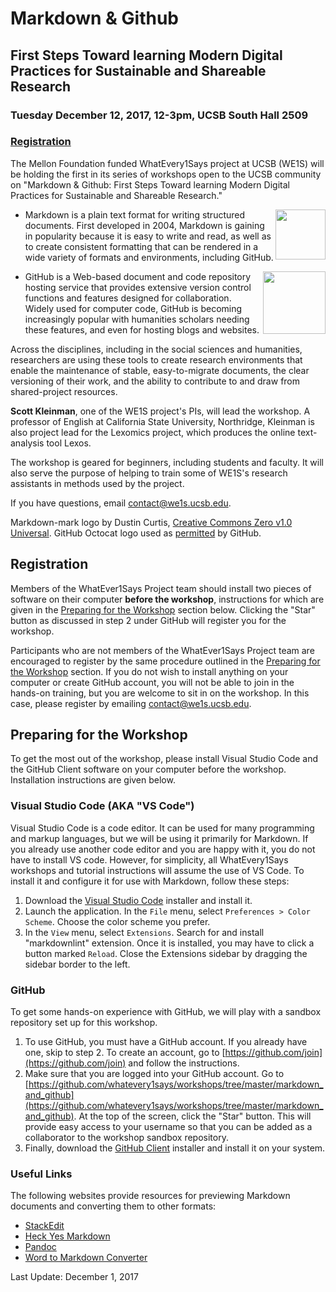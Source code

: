 # Markdown & Github

## First Steps Toward learning Modern Digital Practices for Sustainable and Shareable Research

### Tuesday December 12, 2017, 12-3pm, UCSB South Hall 2509

### [Registration](https://github.com/whatevery1says/workshops/tree/master/markdown_and_github#registration)

The Mellon Foundation funded WhatEvery1Says project at UCSB (WE1S) will be holding the first in its series of workshops open to the UCSB community on "Markdown & Github: First Steps Toward learning Modern Digital Practices for Sustainable and Shareable Research."

- <img src="https://upload.wikimedia.org/wikipedia/commons/thumb/4/48/Markdown-mark.svg/320px-Markdown-mark.svg.png" alt-text="Markdown Mark logo" align="right" height="80" style="height: 80px;"> Markdown is a plain text format for writing structured documents. First developed in 2004, Markdown is gaining in popularity because it is easy to write and read, as well as to create consistent formatting that can be rendered in a wide variety of formats and environments, including GitHub.

- <img src="https://assets-cdn.github.com/images/modules/logos_page/Octocat.png" alt-text="GitHub Octocat Logo" align="right" height="100" style="height: 100px;">GitHub is a Web-based document and code repository hosting service that provides extensive version control functions and features designed for collaboration. Widely used for computer code, GitHub is becoming increasingly popular with humanities scholars needing these features, and even for hosting blogs and websites.

Across the disciplines, including in the social sciences and humanities, researchers are using these tools to create research environments that enable the maintenance of stable, easy-to-migrate documents, the clear versioning of their work, and the ability to contribute to and draw from shared-project resources.

**Scott Kleinman**, one of the WE1S project's PIs, will lead the workshop. A professor of English at California State University, Northridge, Kleinman is also project lead for the Lexomics project, which produces the online text-analysis tool Lexos.

The workshop is geared for beginners, including students and faculty. It will also serve the purpose of helping to train some of WE1S's research assistants in methods used by the project.

If you have questions, email [contact@we1s.ucsb.edu](mailto:contact@we1s.ucsb.edu).

Markdown-mark logo by Dustin Curtis, [Creative Commons Zero v1.0 Universal](https://github.com/dcurtis/markdown-mark/blob/master/LICENSE). GitHub Octocat logo used as [permitted](https://github.com/logos) by GitHub.

## Registration

Members of the WhatEver1Says Project team should install two pieces of software on their computer **before the workshop**, instructions for which are given in the [Preparing for the Workshop](https://github.com/whatevery1says/workshops/tree/master/markdown_and_github#preparing-for-the-workshop) section below. Clicking the "Star" button as discussed in step 2 under GitHub will register you for the workshop.

Participants who are not members of the WhatEver1Says Project team are encouraged to register by the same procedure outlined in the [Preparing for the Workshop](https://github.com/whatevery1says/workshops/tree/master/markdown_and_github#preparing-for-the-workshop) section. If you do not wish to install anything on your computer or create GitHub account, you will not be able to join in the hands-on training, but you are welcome to sit in on the workshop. In this case, please register by emailing [contact@we1s.ucsb.edu](mailto:contact@we1s.ucsb.edu).

## Preparing for the Workshop

To get the most out of the workshop, please install Visual Studio Code and the GitHub Client software on your computer before the workshop. Installation instructions are given below.

### Visual Studio Code (AKA "VS Code")

Visual Studio Code is a code editor. It can be used for many programming and markup languages, but we will be using it primarily for Markdown. If you already use another code editor and you are happy with it, you do not have to install VS code. However, for simplicity, all WhatEvery1Says workshops and tutorial instructions will assume the use of VS Code. To install it and configure it for use with Markdown, follow these steps:

1. Download the [Visual Studio Code](https://code.visualstudio.com/download) installer and install it.
1. Launch the application. In the `File` menu, select `Preferences > Color Scheme`. Choose the color scheme you prefer.
1. In the `View` menu, select `Extensions`. Search for and install "markdownlint" extension. Once it is installed, you may have to click a button marked `Reload`. Close the Extensions sidebar by dragging the sidebar border to the left.

### GitHub

To get some hands-on experience with GitHub, we will play with a sandbox repository set up for this workshop.

1. To use GitHub, you must have a GitHub account. If you already have one, skip to step 2. To create an account, go to [https://github.com/join](https://github.com/join) and follow the instructions.
1. Make sure that you are logged into your GitHub account. Go to [https://github.com/whatevery1says/workshops/tree/master/markdown_and_github](https://github.com/whatevery1says/workshops/tree/master/markdown_and_github). At the top of the screen, click the "Star" button. This will provide easy access to your username so that you can be added as a collaborator to the workshop sandbox repository.
1. Finally, download the [GitHub Client](https://desktop.github.com/) installer and install it on your system.

### Useful Links

The following websites provide resources for previewing Markdown documents and converting them to other formats:

- [StackEdit](https://stackedit.io/)
- [Heck Yes Markdown](http://heckyesmarkdown.com/)
- [Pandoc](https://pandoc.org/)
- [Word to Markdown Converter](https://word-to-markdown.herokuapp.com/)

Last Update: December 1, 2017
